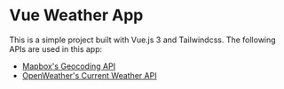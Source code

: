 # Vue Weather App

This is a simple project built with Vue.js 3 and Tailwindcss. The following APIs are used in this app:

- [Mapbox's Geocoding API](https://docs.mapbox.com/api/search/geocoding/)
- [OpenWeather's Current Weather API](https://openweathermap.org/current)
